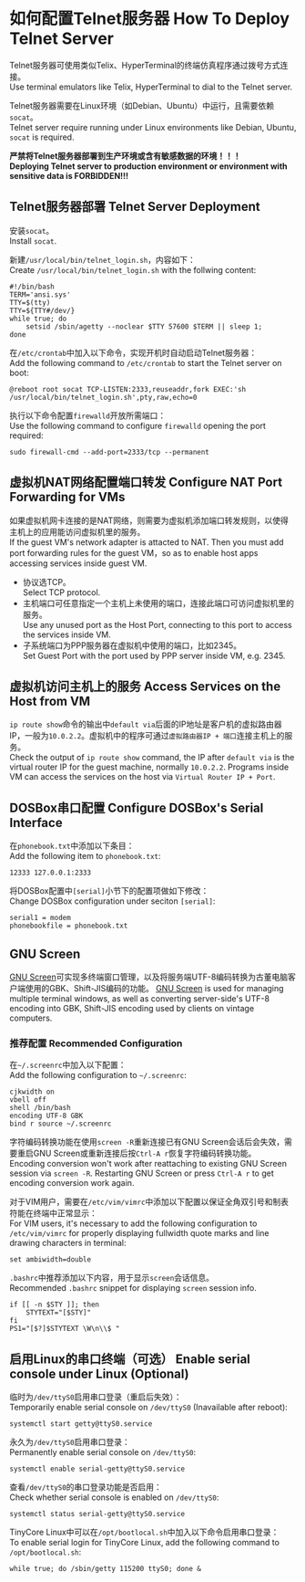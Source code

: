如何配置Telnet服务器 How To Deploy Telnet Server
================================================

Telnet服务器可使用类似Telix、HyperTerminal的终端仿真程序通过拨号方式连接。  
Use terminal emulators like Telix, HyperTerminal to dial to the Telnet server.

Telnet服务器需要在Linux环境（如Debian、Ubuntu）中运行，且需要依赖`socat`。  
Telnet server require running under Linux environments like Debian, Ubuntu, `socat` is required.

**严禁将Telnet服务器部署到生产环境或含有敏感数据的环境！！！**  
**Deploying Telnet server to production environment or environment with sensitive data is FORBIDDEN!!!**

## Telnet服务器部署 Telnet Server Deployment

安装`socat`。  
Install `socat`.

新建`/usr/local/bin/telnet_login.sh`，内容如下：  
Create `/usr/local/bin/telnet_login.sh` with the follwing content:

	#!/bin/bash
	TERM='ansi.sys'
	TTY=$(tty)
	TTY=${TTY#/dev/}
	while true; do
		setsid /sbin/agetty --noclear $TTY 57600 $TERM || sleep 1;
	done

在`/etc/crontab`中加入以下命令，实现开机时自动启动Telnet服务器：  
Add the following command to `/etc/crontab` to start the Telnet server on boot:

	@reboot root socat TCP-LISTEN:2333,reuseaddr,fork EXEC:'sh /usr/local/bin/telnet_login.sh',pty,raw,echo=0

执行以下命令配置`firewalld`开放所需端口：  
Use the following command to configure `firewalld` opening the port required:

	sudo firewall-cmd --add-port=2333/tcp --permanent

## 虚拟机NAT网络配置端口转发 Configure NAT Port Forwarding for VMs

如果虚拟机网卡连接的是NAT网络，则需要为虚拟机添加端口转发规则，以使得主机上的应用能访问虚拟机里的服务。  
If the guest VM's network adapter is attacted to NAT. Then you must add port forwarding rules for the guest VM，so as to enable host apps accessing services inside guest VM.

* 协议选TCP。  
  Select TCP protocol.
* 主机端口可任意指定一个主机上未使用的端口，连接此端口可访问虚拟机里的服务。  
  Use any unused port as the Host Port, connecting to this port to access the services inside VM.
* 子系统端口为PPP服务器在虚拟机中使用的端口，比如2345。  
  Set Guest Port with the port used by PPP server inside VM, e.g. 2345.

## 虚拟机访问主机上的服务 Access Services on the Host from VM

`ip route show`命令的输出中`default via`后面的IP地址是客户机的虚拟路由器IP，一般为`10.0.2.2`。虚拟机中的程序可通过`虚拟路由器IP + 端口`连接主机上的服务。  
Check the output of `ip route show` command, the IP after `default via` is the virtual router IP for the guest machine, normally `10.0.2.2`. Programs inside VM can access the services on the host via `Virtual Router IP + Port`.

## DOSBox串口配置 Configure DOSBox's Serial Interface

在`phonebook.txt`中添加以下条目：  
Add the following item to `phonebook.txt`:

	12333 127.0.0.1:2333

将DOSBox配置中`[serial]`小节下的配置项做如下修改：  
Change DOSBox configuration under seciton `[serial]`:

	serial1 = modem
	phonebookfile = phonebook.txt

## GNU Screen

[GNU Screen](https://www.gnu.org/software/screen/)可实现多终端窗口管理，以及将服务端UTF-8编码转换为古董电脑客户端使用的GBK、Shift-JIS编码的功能。
[GNU Screen](https://www.gnu.org/software/screen/) is used for managing multiple terminal windows, as well as converting server-side's UTF-8 encoding into GBK, Shift-JIS encoding used by clients on vintage computers.

### 推荐配置 Recommended Configuration

在`~/.screenrc`中加入以下配置：  
Add the following configuration to `~/.screenrc`:

	cjkwidth on
	vbell off
	shell /bin/bash
	encoding UTF-8 GBK
	bind r source ~/.screenrc

字符编码转换功能在使用`screen -R`重新连接已有GNU Screen会话后会失效，需要重启GNU Screen或重新连接后按`Ctrl-A r`恢复字符编码转换功能。  
Encoding conversion won't work after reattaching to existing GNU Screen session via `screen -R`. Restarting GNU Screen or press `Ctrl-A r` to get encoding conversion work again.

对于VIM用户，需要在`/etc/vim/vimrc`中添加以下配置以保证全角双引号和制表符能在终端中正常显示：  
For VIM users, it's necessary to add the following configuration to `/etc/vim/vimrc` for properly displaying fullwidth quote marks and line drawing characters in terminal:

	set ambiwidth=double

`.bashrc`中推荐添加以下内容，用于显示`screen`会话信息。  
Recommended `.bashrc` snippet for displaying `screen` session info.

	if [[ -n $STY ]]; then
		STYTEXT="[$STY]"
	fi
	PS1="[$?]$STYTEXT \W\n\\$ "

## 启用Linux的串口终端（可选） Enable serial console under Linux (Optional)

临时为`/dev/ttyS0`启用串口登录（重启后失效）：  
Temporarily enable serial console on `/dev/ttyS0` (Inavailable after reboot):

	systemctl start getty@ttyS0.service

永久为`/dev/ttyS0`启用串口登录：  
Permanently enable serial console on `/dev/ttyS0`:

	systemctl enable serial-getty@ttyS0.service

查看`/dev/ttyS0`的串口登录功能是否启用：  
Check whether serial console is enabled on `/dev/ttyS0`:

	systemctl status serial-getty@ttyS0.service

TinyCore Linux中可以在`/opt/bootlocal.sh`中加入以下命令启用串口登录：  
To enable serial login for TinyCore Linux, add the following command to `/opt/bootlocal.sh`:

	while true; do /sbin/getty 115200 ttyS0; done &

